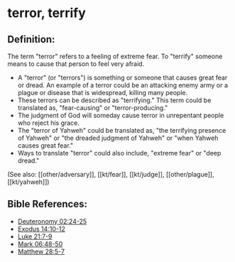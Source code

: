 # terror, terrify #

## Definition: ##

The term "terror" refers to a feeling of extreme fear. To "terrify" someone means to cause that person to feel very afraid.

* A "terror" (or "terrors") is something or someone that causes great fear or dread. An example of a terror could be an attacking enemy army or a plague or disease that is widespread, killing many people.
* These terrors can be described as "terrifying." This term could be translated as, "fear-causing" or "terror-producing."
* The judgment of God will someday cause terror in unrepentant people who reject his grace.
* The "terror of Yahweh" could be translated as, "the terrifying presence of Yahweh" or "the dreaded judgment of Yahweh" or "when Yahweh causes great fear."
* Ways to translate "terror" could also include, "extreme fear" or "deep dread."

(See also: [[other/adversary]], [[kt/fear]], [[kt/judge]], [[other/plague]], [[kt/yahweh]])

## Bible References: ##

* [Deuteronomy 02:24-25](en/tn/deu/help/02/24)
* [Exodus 14:10-12](en/tn/exo/help/14/10)
* [Luke 21:7-9](en/tn/luk/help/21/07)
* [Mark 06:48-50](en/tn/mrk/help/06/48)
* [Matthew 28:5-7](en/tn/mat/help/28/05)